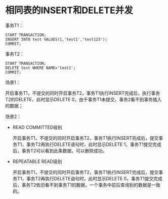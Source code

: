 # 相同表的INSERT和DELETE并发<a name="ZH-CN_TOPIC_0242370303"></a>

事务T1：

```
START TRANSACTION;
INSERT INTO test VALUES(1,'test1','test123');
COMMIT;
```

事务T2：

```
START TRANSACTION;
DELETE test WHERE NAME='test1';
COMMIT;
```

场景1：

开启事务T1，不提交的同时开启事务T2，事务T1执行INSERT完成后，执行事务T2的DELETE，此时显示DELETE 0，由于事务T1未提交，事务2看不到事务插入的数据；

场景2：

-   READ COMMITTED级别

    开启事务T1，不提交的同时开启事务T2，事务T1执行INSERT完成后，提交事务T1，事务T2再执行DELETE语句时，此时显示DELETE 1，事务T1提交完成后，事务T2可以看到此条数据，可以删除成功。

-   REPEATABLE READ级别

    开启事务T1，不提交的同时开启事务T2，事务T1执行INSERT完成后，提交事务T1，事务T2再执行DELETE语句时，此时显示DELETE 0，事务T1提交完成后，事务T2依旧看不到事务T1的数据，一个事务中前后查询到的数据是一致的。


